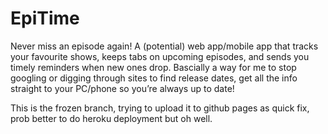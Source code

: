 # EpiTime
Never miss an episode again! A (potential) web app/mobile app that tracks your favourite shows, keeps tabs on upcoming episodes, and sends you timely reminders when new ones drop. Bascially a way for me to stop googling or digging through sites to find release dates, get all the info straight to your PC/phone so you’re always up to date!


This is the frozen branch, trying to upload it to github pages as quick fix, prob better to do heroku deployment but oh well.
